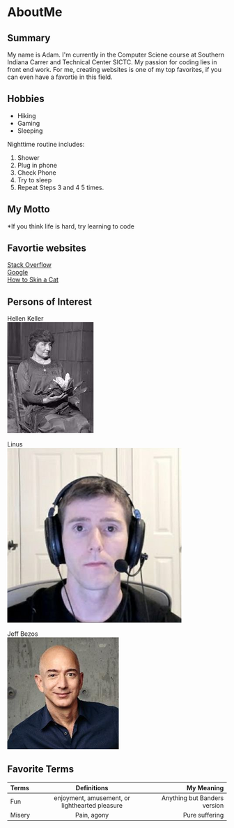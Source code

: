 # AboutMe


## Summary

My name is Adam. I'm currently in the Computer Sciene course at Southern Indiana Carrer and Technical Center SICTC. My passion for coding lies in front end work. For me, creating websites is one of my top favorites, if you can even have a favortie in this field. 

## Hobbies
- Hiking
- Gaming
- Sleeping

Nighttime routine includes:

1. Shower
2. Plug in phone
3. Check Phone
4. Try to sleep
5. Repeat Steps 3 and 4 5 times.

## My Motto
*If you think life is hard, try learning to code

## Favortie websites
[Stack Overflow](https://stackoverflow.com/)<br>
[Google](https://www.google.com/)<br>
[How to Skin a Cat](https://www.nytimes.com/2015/12/06/magazine/how-to-skin-a-cat.html#:~:text=''Always%20use%20a%20sharp%20blade,that%20make%20its%20death%20inescapable.)

## Persons of Interest
Hellen Keller<br>
<kbd>
<img src="https://github.com/Horstman2004/AboutMe/blob/a533b570e43f03648d3a23dfa9c9c7573eade1a6/hellen.jpg">
</kbd><br>

Linus<br>
<kbd>
<img src="https://github.com/Horstman2004/AboutMe/blob/a533b570e43f03648d3a23dfa9c9c7573eade1a6/linus.jpg">
</kbd><br>

Jeff Bezos<br>
<kbd>
<img src="https://github.com/Horstman2004/AboutMe/blob/cea1ed8e7c3360557b0687403e5f6c0bfc0f9486/jeffB.jpg">
</kbd><br>

## Favorite Terms
| Terms | Definitions | My Meaning |
| :- | :----: | ---: |
| Fun | enjoyment, amusement, or lighthearted pleasure | Anything but Banders version |
| Misery | Pain, agony | Pure suffering |





